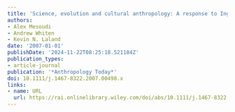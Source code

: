 ```yaml
---
title: 'Science, evolution and cultural anthropology: A response to Ingold (2007)'
authors:
- Alex Mesoudi
- Andrew Whiten
- Kevin N. Laland
date: '2007-01-01'
publishDate: '2024-11-22T08:25:18.521184Z'
publication_types:
- article-journal
publication: '*Anthropology Today*'
doi: 10.1111/j.1467-8322.2007.00498.x
links:
- name: URL
  url: https://rai.onlinelibrary.wiley.com/doi/abs/10.1111/j.1467-8322.2007.00498.x
---
```

